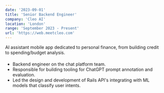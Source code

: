 ```yaml
---
date: '2023-09-01'
title: 'Senior Backend Engineer'
company: 'Cleo AI'
location: 'London'
range: 'September 2023 - Present'
url: 'https://web.meetcleo.com'
---
```


AI assistant mobile app dedicated to personal finance, from building credit to spending/budget analysis.

####

- Backend engineer on the chat platform team.
- Responsible for building tooling for ChatGPT prompt annotation and evaluation.
- Led the design and development of Rails API's integrating with ML models that classify user intents.
